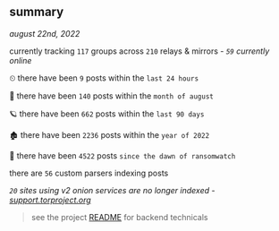 
## summary
_august 22nd, 2022_

currently tracking `117` groups across `210` relays & mirrors - _`59` currently online_

⏲ there have been `9` posts within the `last 24 hours`

🦈 there have been `140` posts within the `month of august`

🪐 there have been `662` posts within the `last 90 days`

🏚 there have been `2236` posts within the `year of 2022`

🦕 there have been `4522` posts `since the dawn of ransomwatch`

there are `56` custom parsers indexing posts

_`20` sites using v2 onion services are no longer indexed - [support.torproject.org](https://support.torproject.org/onionservices/v2-deprecation/)_

> see the project [README](https://github.com/joshhighet/ransomwatch#ransomwatch--) for backend technicals
